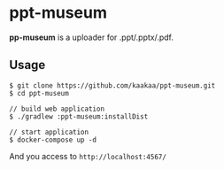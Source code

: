 # ppt-museum

**pp-museum** is a uploader for .ppt/.pptx/.pdf.

## Usage

```
$ git clone https://github.com/kaakaa/ppt-museum.git
$ cd ppt-museum

// build web application
$ ./gradlew :ppt-museum:installDist

// start application
$ docker-compose up -d
```
And you access to `http://localhost:4567/`


